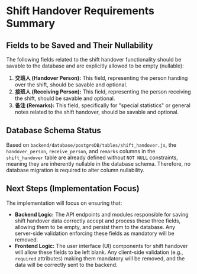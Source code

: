 # Shift Handover Requirements Summary

## Fields to be Saved and Their Nullability

The following fields related to the shift handover functionality should be savable to the database and are explicitly allowed to be empty (nullable):

1.  **交班人 (Handover Person):** This field, representing the person handing over the shift, should be savable and optional.
2.  **接班人 (Receiving Person):** This field, representing the person receiving the shift, should be savable and optional.
3.  **备注 (Remarks):** This field, specifically for "special statistics" or general notes related to the shift handover, should be savable and optional.

## Database Schema Status

Based on `backend/database/postgreDB/tables/shift_handover.js`, the `handover_person`, `receive_person`, and `remarks` columns in the `shift_handover` table are already defined without `NOT NULL` constraints, meaning they are inherently nullable in the database schema. Therefore, no database migration is required to alter column nullability.

## Next Steps (Implementation Focus)

The implementation will focus on ensuring that:

*   **Backend Logic:** The API endpoints and modules responsible for saving shift handover data correctly accept and process these three fields, allowing them to be empty, and persist them to the database. Any server-side validation enforcing these fields as mandatory will be removed.
*   **Frontend Logic:** The user interface (UI) components for shift handover will allow these fields to be left blank. Any client-side validation (e.g., `required` attributes) making them mandatory will be removed, and the data will be correctly sent to the backend.

